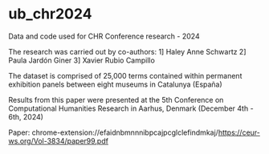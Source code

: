 # ub_chr2024
Data and code used for CHR Conference research - 2024   

The research was carried out by co-authors:
1] Haley Anne Schwartz 
2] Paula Jardón Giner
3] Xavier Rubio Campillo 

The dataset is comprised of 25,000 terms contained within permanent exhibition panels between eight museums in Catalunya (España) 

Results from this paper were presented at the 5th Conference on Computational Humanities Research in Aarhus, Denmark (December 4th - 6th, 2024) 

Paper: chrome-extension://efaidnbmnnnibpcajpcglclefindmkaj/https://ceur-ws.org/Vol-3834/paper99.pdf
